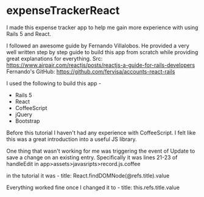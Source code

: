 # expenseTrackerReact

I made this expense tracker app to help me gain more experience with using Rails 5 and React.

I followed an awesome guide by Fernando Villalobos. He provided a very well written step by step guide to build this app from scratch while providing great explanations for everything.
Src: https://www.airpair.com/reactjs/posts/reactjs-a-guide-for-rails-developers
Fernando's GitHub: https://github.com/fervisa/accounts-react-rails

I used the following to build this app -
* Rails 5
* React
* CoffeeScript
* jQuery
* Bootstrap

Before this tutorial I haven't had any experience with CoffeeScript. I felt like this was a great introduction into a useful JS library.

One thing that wasn't working for me was triggering the event of Update to save a change on an existing entry. Specifically it was lines 21-23 of handleEdit in app>assets>javasripts>record.js.coffee

in the tutorial it was - title: React.findDOMNode(@refs.title).value

Everything worked fine once I changed it to -
title: this.refs.title.value
